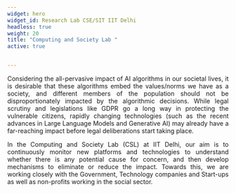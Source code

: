 ```yaml
---
widget: hero
widget_id: Research Lab CSE/SIT IIT Delhi
headless: true
weight: 20
title: "Computing and Society Lab "
active: true


---
```

<p style="text-align: justify; width: 200 %">
Considering the all-pervasive impact of AI algorithms in our societal lives, it is desirable that these algorithms embed the values/norms we have as a society, and different members of the population should not be disproportionately impacted by the algorithmic decisions. While legal scrutiny and legislations like GDPR go a long way in protecting the vulnerable citizens, rapidly changing technologies (such as the recent advances in Large Language Models and Generative AI) may already have a far-reaching impact before legal deliberations start taking place.
</p>

<p style="text-align: justify; width: 2000 px">
In the Computing and Society Lab (CSL) at IIT Delhi, our aim is to continuously monitor new platforms and technologies to understand whether there is any potential cause for concern, and then develop mechanisms to eliminate or reduce the impact. Towards this, we are working closely with the Government, Technology companies and Start-ups as well as non-profits working in the social sector.
</p>

